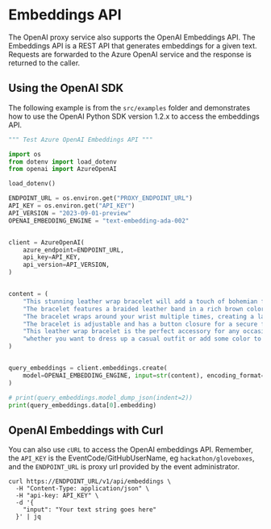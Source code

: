 # Embeddings API

The OpenAI proxy service also supports the OpenAI Embeddings API. The Embeddings API is a REST API that generates embeddings for a given text. Requests are forwarded to the Azure OpenAI service and the response is returned to the caller.

## Using the OpenAI SDK

The following example is from the `src/examples` folder and demonstrates how to use the OpenAI Python SDK version 1.2.x to access the embeddings API.

```python
""" Test Azure OpenAI Embeddings API """

import os
from dotenv import load_dotenv
from openai import AzureOpenAI

load_dotenv()

ENDPOINT_URL = os.environ.get("PROXY_ENDPOINT_URL")
API_KEY = os.environ.get("API_KEY")
API_VERSION = "2023-09-01-preview"
OPENAI_EMBEDDING_ENGINE = "text-embedding-ada-002"


client = AzureOpenAI(
    azure_endpoint=ENDPOINT_URL,
    api_key=API_KEY,
    api_version=API_VERSION,
)


content = (
    "This stunning leather wrap bracelet will add a touch of bohemian flair to your outfit."
    "The bracelet features a braided leather band in a rich brown color, adorned with turquoise beads and silver charms. "
    "The bracelet wraps around your wrist multiple times, creating a layered look that is eye-catching and stylish. "
    "The bracelet is adjustable and has a button closure for a secure fit. "
    "This leather wrap bracelet is the perfect accessory for any occasion, "
    "whether you want to dress up a casual outfit or add some color to a formal one."
)


query_embeddings = client.embeddings.create(
    model=OPENAI_EMBEDDING_ENGINE, input=str(content), encoding_format="float"
)

# print(query_embeddings.model_dump_json(indent=2))
print(query_embeddings.data[0].embedding)
```

## OpenAI Embeddings with Curl

You can also use `cURL` to access the OpenAI embeddings API. Remember, the `API_KEY` is the EventCode/GitHubUserName, eg `hackathon/gloveboxes`, and the `ENDPOINT_URL` is proxy url provided by the event administrator.

```shell
curl https://ENDPOINT_URL/v1/api/embeddings \
  -H "Content-Type: application/json" \
  -H "api-key: API_KEY" \
  -d '{
    "input": "Your text string goes here"
  }' | jq
```
